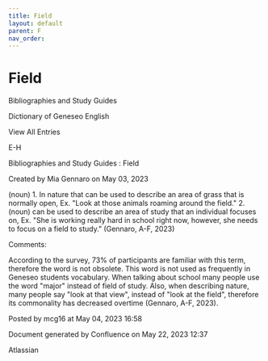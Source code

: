 ```yaml
---
title: Field
layout: default
parent: F
nav_order:
---
```


# Field

Bibliographies and Study Guides

Dictionary of Geneseo English

View All Entries

E-H

Bibliographies and Study Guides : Field

Created by  Mia Gennaro on May 03, 2023

(noun) 1. In nature that can be used to describe an area of grass that is normally open, Ex. &quot;Look at those animals roaming around the field.&quot; 2. (noun) can be used to describe an area of study that an individual focuses on, Ex. &quot;She is working really hard in school right now, however, she needs to focus on a field to study.&quot; (Gennaro, A-F, 2023)

Comments:

According to the survey, 73% of participants are familiar with this term, therefore the word is not obsolete. This word is not used as frequently in Geneseo students vocabulary. When talking about school many people use the word &quot;major&quot; instead of field of study. Also, when describing nature, many people say &quot;look at that view&quot;, instead of &quot;look at the field&quot;, therefore its commonality has decreased overtime (Gennaro, A-F, 2023). 

Posted by mcg16 at May 04, 2023 16:58

Document generated by Confluence on May 22, 2023 12:37

Atlassian

